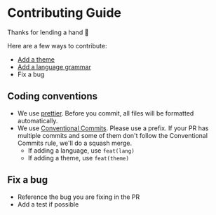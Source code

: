 # Contributing Guide

Thanks for lending a hand 👋

Here are a few ways to contribute:

- [Add a theme](../docs/themes.md#adding-theme)
- [Add a language grammar](../docs/languages.md#adding-grammar)
- Fix a bug

## Coding conventions

- We use [prettier](https://prettier.io). Before you commit, all files will be formatted automatically.
- We use [Conventional Commits](https://www.conventionalcommits.org/en/v1.0.0/). Please use a prefix. If your PR has multiple commits and some of them don't follow the Conventional Commits rule, we'll do a squash merge.
  - If adding a language, use `feat(lang)`
  - If adding a theme, use `feat(theme)`

## Fix a bug

- Reference the bug you are fixing in the PR
- Add a test if possible